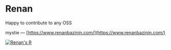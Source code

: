 
# Renan

Happy to contribute to any OSS

mystie — [https://www.renanbazinin.com/](https://www.renanbazinin.com/)

[![Renan's R](https://i.imgur.com/IZZbtEJ.png)](https://www.renanbazinin.com/)
